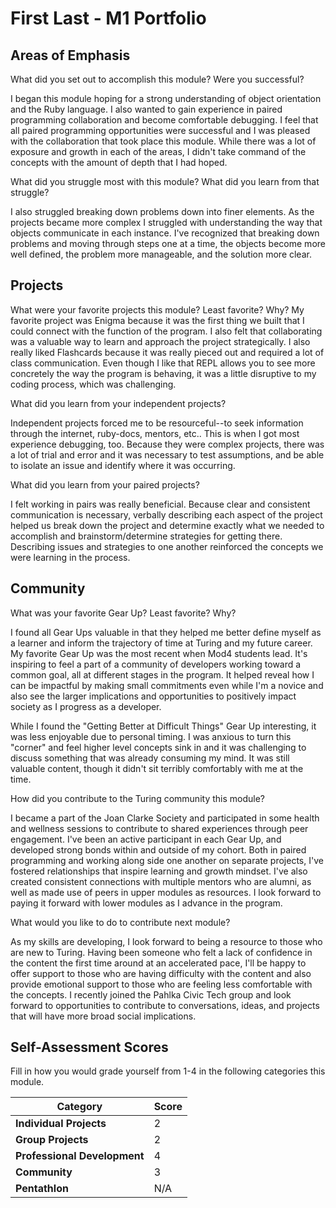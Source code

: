 # First Last - M1 Portfolio

## Areas of Emphasis

What did you set out to accomplish this module? Were you successful?

I began this module hoping for a strong understanding of object orientation and the Ruby language. I also wanted to gain experience in paired programming collaboration and become comfortable debugging. I feel that all paired programming opportunities were successful and I was pleased with the collaboration that took place this module. While there was a lot of exposure and growth in each of the areas, I didn't take command of the concepts with the amount of depth that I had hoped.

What did you struggle most with this module? What did you learn from that struggle?

I also struggled breaking down problems down into finer elements. As the projects became more complex I struggled with understanding the way that objects communicate in each instance. I've recognized that breaking down problems and moving through steps one at a time, the objects become more well defined, the problem more manageable, and the solution more clear.

## Projects

What were your favorite projects this module? Least favorite? Why?
My favorite project was Enigma because it was the first thing we built that I could connect with the function of the program. I also felt that collaborating was a valuable way to learn and approach the project strategically. I also really liked Flashcards because it was really pieced out and required a lot of class communication. Even though I like that REPL allows you to see more concretely the way the program is behaving, it was a little disruptive to my coding process, which was challenging.

What did you learn from your independent projects?

Independent projects forced me to be resourceful--to seek information through the internet, ruby-docs, mentors, etc.. This is when I got most experience debugging, too. Because they were complex projects, there was a lot of trial and error and it was necessary to test assumptions, and be able to isolate an issue and identify where it was occurring.

What did you learn from your paired projects?

I felt working in pairs was really beneficial. Because clear and consistent communication is necessary, verbally describing each aspect of the project helped us break down the project and determine exactly what we needed to accomplish and brainstorm/determine strategies for getting there. Describing issues and strategies to one another reinforced the concepts we were learning in the process.

## Community

What was your favorite Gear Up? Least favorite? Why?

I found all Gear Ups valuable in that they helped me better define myself as a learner and inform the trajectory of time at Turing and my future career. My favorite Gear Up was the most recent when Mod4 students lead. It's inspiring to feel a part of a community of developers working toward a common goal, all at different stages in the program. It helped reveal how I can be impactful by making small commitments even while I'm a novice and also see the larger implications and opportunities to positively impact society as I progress as a developer.

While I found the "Getting Better at Difficult Things" Gear Up interesting, it was less enjoyable due to
personal timing. I was anxious to turn this "corner" and feel higher level concepts sink in and it was challenging to discuss something that was already consuming my mind. It was still valuable content, though it didn't sit terribly comfortably with me at the time.

How did you contribute to the Turing community this module?

I became a part of the Joan Clarke Society and participated in some health and wellness sessions to contribute
to shared experiences through peer engagement. I've been an active participant in each Gear Up, and developed strong bonds within and outside of my cohort. Both in paired programming and working along side one another on separate projects, I've fostered relationships that inspire learning and growth mindset. I've also created consistent connections with multiple mentors who are alumni, as well as made use of peers in upper modules as resources. I look forward to paying it forward with lower modules as I advance in the program.

What would you like to do to contribute next module?

As my skills are developing, I look forward to being a resource to those who are new to Turing. Having been someone who felt a lack of confidence in the content the first time around at an accelerated pace, I'll be happy to offer support to those who are having difficulty with the content and also provide emotional support to those who are feeling less comfortable with the concepts. I recently joined the Pahlka Civic Tech group and look forward to opportunities to contribute to conversations, ideas, and projects that will have more broad social implications.

## Self-Assessment Scores

Fill in how you would grade yourself from 1-4 in the following categories this module.

| Category                     | Score |
| -----------------------------| ----- |
| **Individual Projects**      |   2   |
| **Group Projects**           |   2   |
| **Professional Development** |   4   |
| **Community**                |   3   |
| **Pentathlon**               |  N/A  |
